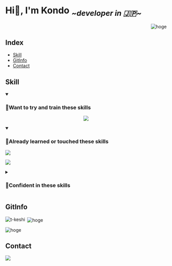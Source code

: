 # Hi👋, I'm Kondo <sub> *\~developer in 🇯🇵\~*</sub>

<p align="right"> <img src="https://komarev.com/ghpvc/?username=KondoRinichi&label=Profile%20views&color=0e75b6&style=flat&logo-size=amd" alt="hoge" /> </p>

## Index

- [Skill](#Skill)
- [GitInfo](#GitInfo)
- [Contact](#Contact)

<!-- スキル -->

## Skill

<details open>
<summary>
<h3>🌱Want to try and train these skills</h3>
</summary>
<p align="center">
	<a href="https://skillicons.dev">
  		<img src="https://skillicons.dev/icons?i=angular,aws,docker,azure,react,vue,fastapi,python,go&perline=3" />
	</a>
</p>
</details>

<details open>
<summary>
<h3>🔰Already learned or touched these skills</h3>
	<img src="https://img.shields.io/badge/Not Masterd!-yet-red">
</summary>
<p align="center">
	<a href="https://skillicons.dev"><p>
		<img src="https://skillicons.dev/icons?i=cs,dotnet,html,css,js" />
	</a>
</p>
</details>

<details>
<summary>
<h3>🌳Confident in these skills</h3>
</summary>
<img src="https://img.shields.io/badge/Not Yet!-0-blue">
<Icon icon="mdi-light:home">
</Icon>
</details>

<!-- git情報 -->
## GitInfo
<p><img align="left" src="https://github-readme-stats.vercel.app/api/top-langs?username=hoge&show_icons=true&locale=en&layout=compact" alt="t-keshi" /></p>
<p>&nbsp;<img align="center" src="https://github-readme-stats.vercel.app/api?username=KondoRinichi&show_icons=true&locale=ja" alt="hoge" /></p>
<p><img align="center" src="https://github-readme-streak-stats.herokuapp.com/?user=KondoRinichi&" alt="hoge" /></p>

<!-- コンタクト -->

## Contact

<p align="left"> <a href="https://twitter.com/hoge" target="blank"><img src="https://img.shields.io/twitter/follow/自分のアカウント名?logo=twitter&style=for-the-badge" /></a> </p>
